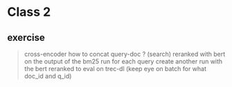 # Class 2

## exercise

> cross-encoder
> how to concat query-doc ? (search)
> reranked with bert on the output of the bm25 run for each query
> create another run with the bert reranked to eval on trec-dl (keep eye on batch for what doc_id and q_id)
